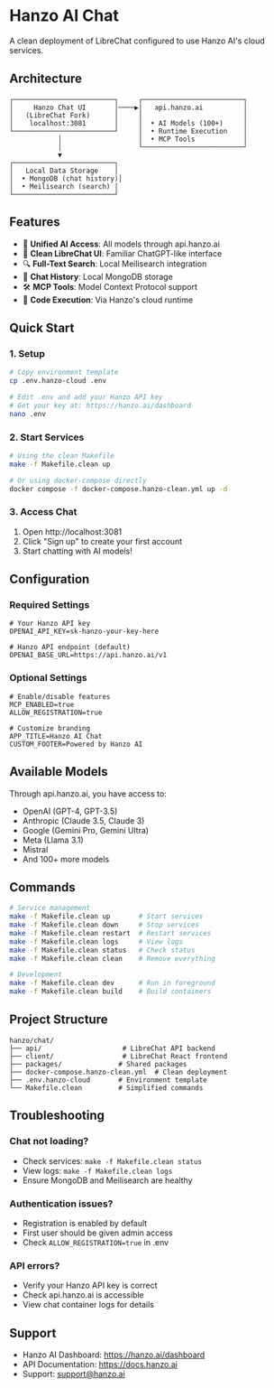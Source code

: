# Hanzo AI Chat

A clean deployment of LibreChat configured to use Hanzo AI's cloud services.

## Architecture

```
┌─────────────────────────┐     ┌─────────────────────────┐
│     Hanzo Chat UI       │────▶│   api.hanzo.ai          │
│   (LibreChat Fork)      │     │                         │
│    localhost:3081       │     │  • AI Models (100+)     │
└─────────────────────────┘     │  • Runtime Execution    │
            │                   │  • MCP Tools            │
            │                   └─────────────────────────┘
            ▼
┌─────────────────────────┐
│   Local Data Storage    │
│  • MongoDB (chat history)│
│  • Meilisearch (search) │
└─────────────────────────┘
```

## Features

- 🤖 **Unified AI Access**: All models through api.hanzo.ai
- 💬 **Clean LibreChat UI**: Familiar ChatGPT-like interface
- 🔍 **Full-Text Search**: Local Meilisearch integration
- 📝 **Chat History**: Local MongoDB storage
- 🛠️ **MCP Tools**: Model Context Protocol support
- 🚀 **Code Execution**: Via Hanzo's cloud runtime

## Quick Start

### 1. Setup

```bash
# Copy environment template
cp .env.hanzo-cloud .env

# Edit .env and add your Hanzo API key
# Get your key at: https://hanzo.ai/dashboard
nano .env
```

### 2. Start Services

```bash
# Using the clean Makefile
make -f Makefile.clean up

# Or using docker-compose directly
docker compose -f docker-compose.hanzo-clean.yml up -d
```

### 3. Access Chat

1. Open http://localhost:3081
2. Click "Sign up" to create your first account
3. Start chatting with AI models!

## Configuration

### Required Settings

```env
# Your Hanzo API key
OPENAI_API_KEY=sk-hanzo-your-key-here

# Hanzo API endpoint (default)
OPENAI_BASE_URL=https://api.hanzo.ai/v1
```

### Optional Settings

```env
# Enable/disable features
MCP_ENABLED=true
ALLOW_REGISTRATION=true

# Customize branding
APP_TITLE=Hanzo AI Chat
CUSTOM_FOOTER=Powered by Hanzo AI
```

## Available Models

Through api.hanzo.ai, you have access to:

- OpenAI (GPT-4, GPT-3.5)
- Anthropic (Claude 3.5, Claude 3)
- Google (Gemini Pro, Gemini Ultra)
- Meta (Llama 3.1)
- Mistral
- And 100+ more models

## Commands

```bash
# Service management
make -f Makefile.clean up       # Start services
make -f Makefile.clean down     # Stop services
make -f Makefile.clean restart  # Restart services
make -f Makefile.clean logs     # View logs
make -f Makefile.clean status   # Check status
make -f Makefile.clean clean    # Remove everything

# Development
make -f Makefile.clean dev      # Run in foreground
make -f Makefile.clean build    # Build containers
```

## Project Structure

```
hanzo/chat/
├── api/                    # LibreChat API backend
├── client/                 # LibreChat React frontend
├── packages/              # Shared packages
├── docker-compose.hanzo-clean.yml  # Clean deployment
├── .env.hanzo-cloud       # Environment template
└── Makefile.clean         # Simplified commands
```

## Troubleshooting

### Chat not loading?
- Check services: `make -f Makefile.clean status`
- View logs: `make -f Makefile.clean logs`
- Ensure MongoDB and Meilisearch are healthy

### Authentication issues?
- Registration is enabled by default
- First user should be given admin access
- Check `ALLOW_REGISTRATION=true` in .env

### API errors?
- Verify your Hanzo API key is correct
- Check api.hanzo.ai is accessible
- View chat container logs for details

## Support

- Hanzo AI Dashboard: https://hanzo.ai/dashboard
- API Documentation: https://docs.hanzo.ai
- Support: support@hanzo.ai
